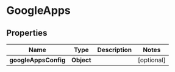 # GoogleApps

## Properties
Name | Type | Description | Notes
------------ | ------------- | ------------- | -------------
**googleAppsConfig** | **Object** |  |  [optional]
